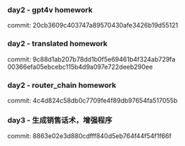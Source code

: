 ### day2 - gpt4v homework

commit: 20cb3609c403747a89570430afe3426b19d55121

### day2 - translated homework

commit: 9c88d1ab207b78dd1b0f5e69461b4f324ab729fa  00366efa05ebcebc115b4d9a097e722deeb290ee

### day2 - router_chain homework

commit: 4c4d824c58db0c7709fe4f89db97654fa517055b


### day3 - 生成销售话术，增强程序

commit: 8863e02e3d880cdfff840d5eb764f44f54f1f66f